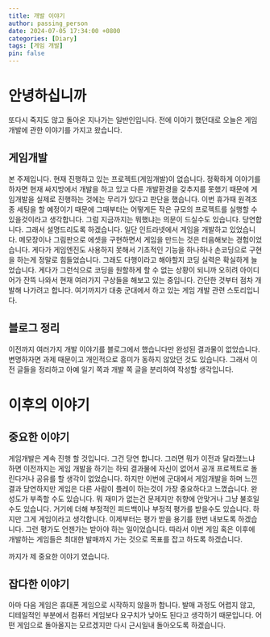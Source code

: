 ```yaml
---
title: 개발 이야기
author: passing_person
date: 2024-07-05 17:34:00 +0800
categories: [Diary]
tags: [게임 개발]
pin: false
---
```


# 안녕하십니까
또다시 죽지도 않고 돌아온 지나가는 일반인입니다. 
전에 이야기 했던대로 오늘은 게임개발에 관한 이야기를 가지고 왔습니다. 
## 게임개발
본 주제입니다. 현재 진행하고 있는 프로젝트(게임개발)이 없습니다. 정확하게 이야기를 하자면 현재 싸지방에서 개발을 하고 있고 다른 개발환경을 갖추지를 못했기 때문에 게임개발을 실제로 진행하는 것에는 무리가 있다고 판단을 했습니다. 
이번 휴가때 원격조종 세팅을 할 예정이기 때문에 그때부터는 어떻게든 작은 규모의 프로젝트를 실행할 수 있을것이라고 생각합니다.
그럼 지금까지는 뭐했냐는 의문이 드실수도 있습니다. 당연합니다. 그래서 설명드리도록 하겠습니다. 
일단 인트라넷에서 게임을 개발하고 있었습니다. 메모장이나 그림판으로 에셋을 구현하면서 게임을 만드는 것은 터음해보는 경험이었습니다. 게다가 게임엔진도 사용하지 못해서 기초적인 기능을 하나하나 손코딩으로 구현을 하는게 정말로 힘들었습니다. 
그래도 다행이라고 해야할지 코딩 실력은 확실하게 늘었습니다. 게다가 그런식으로 코딩을 원할하게 할 수 없는 상황이 되니까 오히려 아이디어가 잔뜩 나와서 현재 여러가지 구상들을 해보고 있는 중입니다. 간단한 것부터 점차 개발해 나가려고 합니다. 
여기까지가 대충 군대에서 하고 있는 게임 개발 관련 스토리입니다. 

## 블로그 정리
이전까지 여러가지 개발 이야기를 블로그에서 했습니다만 완성된 결과물이 없었습니다. 변명하자면 과제 때문이고 개인적으로 흥미가 동하지 않았던 것도 있습니다. 그래서 이전 글들을 정리하고 아예 일기 쪽과 개발 쪽 글을 분리하여 작성할 생각입니다. 

# 이후의 이야기
## 중요한 이야기
게임개발은 계속 진행 할 것입니다. 그건 당연 합니다. 그러면 뭐가 이전과 달라졌느냐 하면 이전까지는 게임 개발을 하기는 하되 결과물에 자신이 없어서 공개 프로젝트로 돌린다거나 공유를 할 생각이 없었습니다. 
하지만 이번에 군대에서 게임개발을 하며 느낀 결과 당연하지만 게임은 다른 사람이 플레이 하는것이 가장 중요하다고 느꼈습니다. 완성도가 부족할 수도 있습니다. 뭐 재미가 없는건 문제지만 취향에 안맞거나 그냥 불호일 수도 있습니다. 
거기에 더해 부정적인 피드백이나 부정적 평가를 받을수도 있습니다. 하지만 그게 게임이라고 생각합니다. 이제부터는 평가 받을 용기를 한번 내보도록 하겠습니다. 그런 평가도 언젠가는 받아야 하는 일이었습니다. 
따라서 이번 게임 혹은 이후에 개발하는 게임들은 최대한 발매까지 가는 것으로 목표를 잡고 하도록 하겠습니다. 

까지가 제 중요한 이야기 였습니다. 
## 잡다한 이야기
아마 다음 게임은 휴대폰 게임으로 시작하지 않을까 합니다. 발매 과정도 어렵지 않고, 디테일적인 부분에서 컴퓨터 게임보다 요구치가 낮아도 된다고 생각하기 때문입니다. 어떤 게임으로 돌아올지는 모르겠지만 다시 근시일내 돌아오도록 하겠습니다. 
